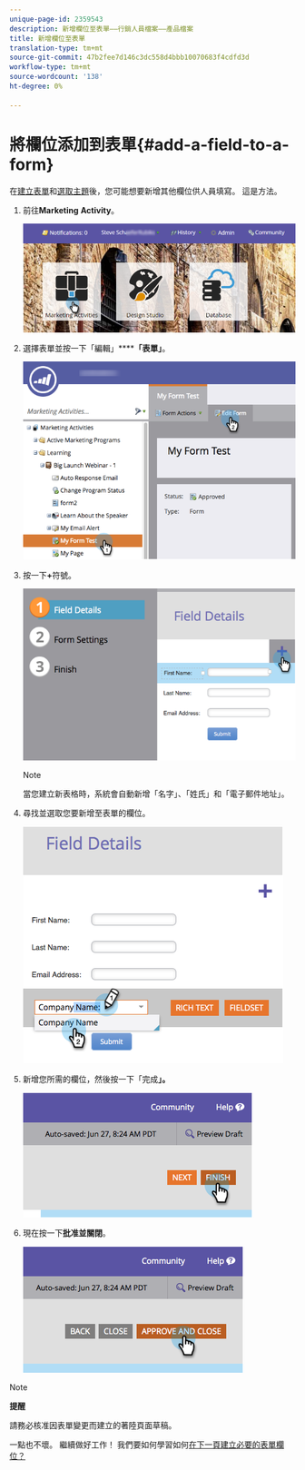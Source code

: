 ```yaml
---
unique-page-id: 2359543
description: 新增欄位至表單——行銷人員檔案——產品檔案
title: 新增欄位至表單
translation-type: tm+mt
source-git-commit: 47b2fee7d146c3dc558d4bbb10070683f4cdfd3d
workflow-type: tm+mt
source-wordcount: '138'
ht-degree: 0%

---
```



# 將欄位添加到表單{#add-a-field-to-a-form}

在[建立表單](create-a-form.md)和[選取主題](select-a-form-theme.md)後，您可能想要新增其他欄位供人員填寫。 這是方法。

1. 前往&#x200B;**Marketing** **Activity**。

   ![](assets/login-marketing-activities-2.png)

1. 選擇表單並按一下「編輯」******「表單」**。

   ![](assets/editform-1.png)

1. 按一下&#x200B;**+**&#x200B;符號。

   ![](assets/image2014-9-15-17-18-17.png)

   >[!NOTE]
   >
   >當您建立新表格時，系統會自動新增「名字」、「姓氏」和「電子郵件地址」。

1. 尋找並選取您要新增至表單的欄位。

   ![](assets/image2014-9-15-17-3a18-3a26.png)

1. 新增您所需的欄位，然後按一下「完成&#x200B;**」。**

   ![](assets/image2014-9-15-17-3a18-3a35.png)

1. 現在按一下**批准並關閉**。

   ![](assets/image2014-9-15-17-3a18-3a43.png)

>[!NOTE]
>
>**提醒**
>
>請務必核准因表單變更而建立的著陸頁面草稿。

一點也不壞。 繼續做好工作！ 我們要如何學習如何[在下一頁建立必要的表單欄位？](make-a-form-field-required.md)